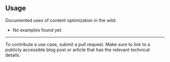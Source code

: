 ## Usage

Documented uses of content optimization in the wild:
* No examples found yet.

-------
To contribute a use case, submit a pull request. Make sure to link to a publicly accessible blog post or article that has the relevant technical details.
